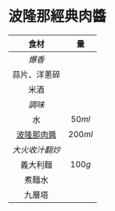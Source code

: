 # 波隆那經典肉醬

|      食材      |   量    |
| :------------: | :-----: |
|     *爆香*     |         |
|  蒜片、洋蔥碎  |         |
|      米酒      |         |
|     *調味*     |         |
|       水       | $50ml$  |
| [波隆那肉醬][] | $200ml$ |
| *大火收汁翻炒* |         |
|    義大利麵    | $100g$  |
|     煮麵水     |         |
|     九層塔     |         |

[波隆那肉醬]: /recipes/醬料/波隆那肉醬
